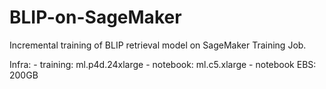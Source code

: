 # BLIP-on-SageMaker

Incremental training of BLIP retrieval model on SageMaker Training Job.

Infra: 
    - training: ml.p4d.24xlarge
    - notebook: ml.c5.xlarge
    - notebook EBS: 200GB
